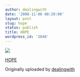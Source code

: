 ```yaml
---
author: dealingwith
date: '2008-11-06 08:20:00'
layout: post
slug: hope
status: publish
title: HOPE
wordpress_id: '2846'
---
```


[![][1]][2]

[HOPE][3]

Originally uploaded by [dealingwith][4]


   [1]: http://farm4.static.flickr.com/3195/3004927026_b3beda2e27_m.jpg

   [2]: http://www.flickr.com/photos/dealingwith/3004927026/ (photo sharing)

   [3]: http://www.flickr.com/photos/dealingwith/3004927026/

   [4]: http://www.flickr.com/people/dealingwith/

